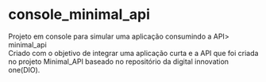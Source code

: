 # console_minimal_api
Projeto em console para simular uma aplicação consumindo a API> minimal_api<br/>
Criado com o objetivo de integrar uma aplicação curta e a API que foi criada no projeto Minimal_API baseado no repositório da digital innovation one(DIO).
